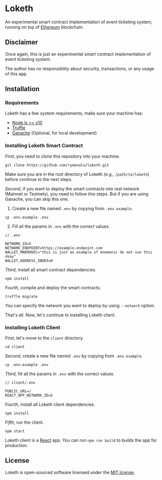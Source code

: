 # Loketh

An experimental smart contract implementation of event ticketing system, running on top of [Ethereum](https://ethereum.org/) blockchain.

## Disclaimer

Once again, this is just an experimental smart contract implementation of event ticketing system.

The author has no responsibility about security, transactions, or any usage of this app.

## Installation

### Requirements

Loketh has a few system requirements, make sure your machine has:

- [Node.js >= v10](https://nodejs.org/)
- [Truffle](https://www.trufflesuite.com/truffle)
- [Ganache](https://www.trufflesuite.com/ganache) (Optional, for local development)

### Installing Loketh Smart Contract

*First*, you need to clone this repository into your machine.

```
git clone https://github.com/rymanalu/loketh.git
```

Make sure you are in the root directory of Loketh (e.g., `/path/to/loketh`) before continue to the next steps.

*Second*, if you want to deploy the smart contracts into real network (Mainnet or Testnets), you need to follow this steps. But if you are using Ganache, you can skip this one.

1. Create a new file named `.env` by copying from `.env.example`.

```
cp .env.example .env
```

2. Fill all the params in `.env` with the correct values.

```
// .env

NETWORK_ID=5
NETWORK_ENDPOINT=https://example.endpoint.com
WALLET_MNEMONIC="this is just an example of mnemonic do not use this okay"
WALLET_ADDRESS_INDEX=0
```

*Third*, install all smart contract dependencies.

```
npm install
```

*Fourth*, compile and deploy the smart contracts.

```
truffle migrate
```

You can specify the network you want to deploy by using `--network` option.

That's all. Now, let's continue to installing Loketh client.

### Installing Loketh Client

*First*, let's move to the `client` directory.

```
cd client
```

*Second*, create a new file named `.env` by copying from `.env.example`.

```
cp .env.example .env
```

*Third*, fill all the params in `.env` with the correct values.

```
// client/.env

PUBLIC_URL=/
REACT_APP_NETWORK_ID=5
```

*Fourth*, install all Loketh client dependencies.

```
npm install
```

*Fifth*, run the client.

```
npm start
```

Loketh client is a [React](https://reactjs.org/) app. You can run `npm run build` to builds the app for production.

## License

Loketh is open-sourced software licensed under the [MIT license](https://opensource.org/licenses/MIT).

